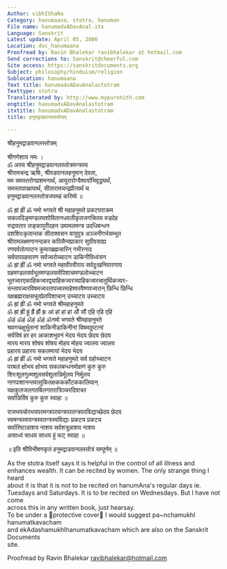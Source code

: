 ```yaml
---
Author: vibhIShaNa
Category: hanumaana, stotra, hanuman
File name: hanumadvADavAnal.itx
Language: Sanskrit
Latest update: April 05, 2006
Location: doc_hanumaana
Proofread by: Ravin Bhalekar ravibhalekar at hotmail.com
Send corrections to: Sanskrit@cheerful.com
Site access: https://sanskritdocuments.org
Subject: philosophy/hinduism/religion
Sublocation: hanumaana
Text title: hanumadvADavAnalastotram
Texttype: stotra
Transliterated by: http://www.mypurohith.com
engtitle: hanumadvADavAnalastotram
itxtitle: hanumadvADavAnalastotram
title: हनुमद्वाडवानलस्तोत्रम्

---
```

  
 श्रीहनुमद्वाडवानलस्तोत्रम्   
  
श्रीगणेशाय नमः ।  
ॐ अस्य श्रीहनुमद्वाडवानलस्तोत्रमन्त्रस्य  
श्रीरामचन्द्र ऋषिः, श्रीवडवानलहनुमान् देवता,  
मम समस्तरोगप्रशमनार्थं, आयुरारोग्यैश्वर्याभिवृद्ध्यर्थं,  
समस्तपापक्षयार्थं, सीतारामचन्द्रप्रीत्यर्थं च  
हनुमद्वाडवानलस्तोत्रजपमहं करिष्ये ॥  
  
ॐ ह्रां ह्रीं ॐ नमो भगवते श्री महाहनुमते प्रकटपराक्रम  
सकलदिङ्मण्डलयशोवितानधवलीकृतजगत्त्रितय वज्रदेह  
रुद्रावतार लङ्कापुरीदहन उमामलमन्त्र उदधिबन्धन  
दशशिरःकृतान्तक सीताश्वसन वायुपुत्र अञ्जनीगर्भसम्भूत  
श्रीरामलक्ष्मणानन्दकर कपिसैन्यप्राकार सुग्रीवसाह्य  
रणपर्वतोत्पाटन कुमारब्रह्मचारिन् गभीरनाद  
सर्वपापग्रहवारण सर्वज्वरोच्चाटन डाकिनीविध्वंसन  
ॐ ह्रां ह्रीं ॐ नमो भगवते महावीरवीराय सर्वदुःखनिवारणाय  
ग्रहमण्डलसर्वभूतमण्डलसर्वपिशाचमण्डलोच्चाटन  
भूतज्वरएकाहिकज्वरद्व्याहिकज्वरत्र्याहिकज्वरचातुर्थिकज्वर-  
सन्तापज्वरविषमज्वरतापज्वरमाहेश्वरवैष्णवज्वरान् छिन्धि छिन्धि  
यक्षब्रह्मराक्षसभूतप्रेतपिशाचान् उच्चाटय उच्चाटय  
ॐ ह्रां ह्रीं ॐ नमो भगवते श्रीमहाहनुमते  
ॐ ह्रां ह्रीं ह्रूं ह्रैं ह्रौं ह्रः आं हां हां हां औं सौं एहि एहि एहि  
ॐहं ॐहं ॐहं ॐहं ॐनमो भगवते श्रीमहाहनुमते  
श्रवणचक्षुर्भूतानां शाकिनीडाकिनीनां विषमदुष्टानां  
सर्वविषं हर हर आकाशभुवनं भेदय भेदय छेदय छेदय  
मारय मारय शोषय शोषय मोहय मोहय ज्वालय ज्वालय  
प्रहारय प्रहारय सकलमायां भेदय भेदय  
ॐ ह्रां ह्रीं ॐ नमो भगवते महाहनुमते सर्व ग्रहोच्चाटन  
परबलं क्षोभय क्षोभय सकलबन्धनमोक्षणं कुरु कुरु  
शिरःशूलगुल्मशूलसर्वशूलान्निर्मूलय निर्मूलय  
नागपाशानन्तवासुकितक्षककर्कोटककालियान्  
यक्षकुलजलगतबिलगतरात्रिञ्चरदिवाचर  
सर्वान्निर्विषं कुरु कुरु स्वाहा ॥  
  
राजभयचोरभयपरमन्त्रपरयन्त्रपरतन्त्रपरविद्याच्छेदय छेदय  
स्वमन्त्रस्वयन्त्रस्वतन्त्रस्वविद्याः प्रकटय प्रकटय  
सर्वारिष्टान्नाशय नाशय सर्वशत्रून्नाशय नाशय  
असाध्यं साधय साधय हुं फट् स्वाहा ॥  
  
॥ इति श्रीविभीषणकृतं हनुमद्वाडवानलस्तोत्रं सम्पूर्णम् ॥  
  
  
  
  
  
As the stotra itself says it is helpful in the control of all illness and  
enhances wealth. It can be recited by women. The only strange thing I heard  
about it is that it is not to be recited on hanumAna's regular days ie.  
Tuesdays and Saturdays. It is to be recited on Wednesdays. But I have not come  
across this in any written book, just hearsay.  
To be under a ᳚protective cover᳚ I would suggest pa~nchamukhI hanumatkavacham  
and ekAdashamukhIhanumatkavacham which are also on the Sanskrit Documents  
site.  
  
Proofread by Ravin Bhalekar ravibhalekar@hotmail.com  
  
